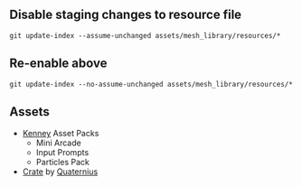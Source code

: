 ## Disable staging changes to resource file

`git update-index --assume-unchanged assets/mesh_library/resources/*`


## Re-enable above

`git update-index --no-assume-unchanged assets/mesh_library/resources/*`

## Assets

* [Kenney](https://kenney.nl/) Asset Packs
    * Mini Arcade
    * Input Prompts
    * Particles Pack
* [Crate](https://poly.pizza/m/NlXe0ZJGUd) by [Quaternius](https://poly.pizza/u/Quaternius)
